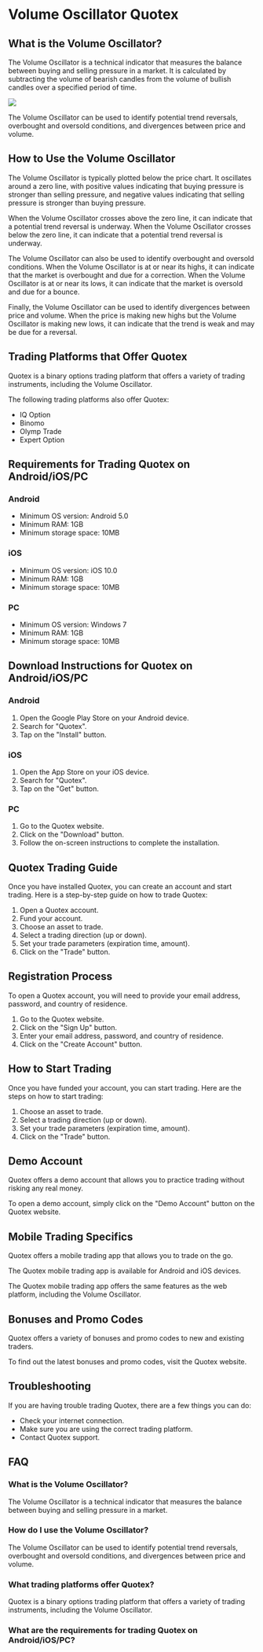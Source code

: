 # Volume Oscillator Quotex

## What is the Volume Oscillator?

The Volume Oscillator is a technical indicator that measures the balance
between buying and selling pressure in a market. It is calculated by
subtracting the volume of bearish candles from the volume of bullish
candles over a specified period of time.

[![](https://static.quotex.io/files/4_en/300_250.jpg)](https://traff.sbs/brokerqxlid)

The Volume Oscillator can be used to identify potential trend reversals,
overbought and oversold conditions, and divergences between price and
volume.

## How to Use the Volume Oscillator

The Volume Oscillator is typically plotted below the price chart. It
oscillates around a zero line, with positive values indicating that
buying pressure is stronger than selling pressure, and negative values
indicating that selling pressure is stronger than buying pressure.

When the Volume Oscillator crosses above the zero line, it can indicate
that a potential trend reversal is underway. When the Volume Oscillator
crosses below the zero line, it can indicate that a potential trend
reversal is underway.

The Volume Oscillator can also be used to identify overbought and
oversold conditions. When the Volume Oscillator is at or near its highs,
it can indicate that the market is overbought and due for a correction.
When the Volume Oscillator is at or near its lows, it can indicate that
the market is oversold and due for a bounce.

Finally, the Volume Oscillator can be used to identify divergences
between price and volume. When the price is making new highs but the
Volume Oscillator is making new lows, it can indicate that the trend is
weak and may be due for a reversal.

## Trading Platforms that Offer Quotex

Quotex is a binary options trading platform that offers a variety of
trading instruments, including the Volume Oscillator.

The following trading platforms also offer Quotex:

-   IQ Option
-   Binomo
-   Olymp Trade
-   Expert Option

## Requirements for Trading Quotex on Android/iOS/PC

### Android

-   Minimum OS version: Android 5.0
-   Minimum RAM: 1GB
-   Minimum storage space: 10MB

### iOS

-   Minimum OS version: iOS 10.0
-   Minimum RAM: 1GB
-   Minimum storage space: 10MB

### PC

-   Minimum OS version: Windows 7
-   Minimum RAM: 1GB
-   Minimum storage space: 10MB

## Download Instructions for Quotex on Android/iOS/PC

### Android

1.  Open the Google Play Store on your Android device.
2.  Search for "Quotex".
3.  Tap on the "Install" button.

### iOS

1.  Open the App Store on your iOS device.
2.  Search for "Quotex".
3.  Tap on the "Get" button.

### PC

1.  Go to the Quotex website.
2.  Click on the "Download" button.
3.  Follow the on-screen instructions to complete the installation.

## Quotex Trading Guide

Once you have installed Quotex, you can create an account and start
trading. Here is a step-by-step guide on how to trade Quotex:

1.  Open a Quotex account.
2.  Fund your account.
3.  Choose an asset to trade.
4.  Select a trading direction (up or down).
5.  Set your trade parameters (expiration time, amount).
6.  Click on the "Trade" button.

## Registration Process

To open a Quotex account, you will need to provide your email address,
password, and country of residence.

1.  Go to the Quotex website.
2.  Click on the "Sign Up" button.
3.  Enter your email address, password, and country of residence.
4.  Click on the "Create Account" button.

## How to Start Trading

Once you have funded your account, you can start trading. Here are the
steps on how to start trading:

1.  Choose an asset to trade.
2.  Select a trading direction (up or down).
3.  Set your trade parameters (expiration time, amount).
4.  Click on the "Trade" button.

## Demo Account

Quotex offers a demo account that allows you to practice trading without
risking any real money.

To open a demo account, simply click on the "Demo Account" button
on the Quotex website.

## Mobile Trading Specifics

Quotex offers a mobile trading app that allows you to trade on the go.

The Quotex mobile trading app is available for Android and iOS devices.

The Quotex mobile trading app offers the same features as the web
platform, including the Volume Oscillator.

## Bonuses and Promo Codes

Quotex offers a variety of bonuses and promo codes to new and existing
traders.

To find out the latest bonuses and promo codes, visit the Quotex
website.

## Troubleshooting

If you are having trouble trading Quotex, there are a few things you can
do:

-   Check your internet connection.
-   Make sure you are using the correct trading platform.
-   Contact Quotex support.

## FAQ

### What is the Volume Oscillator?

The Volume Oscillator is a technical indicator that measures the balance
between buying and selling pressure in a market.

### How do I use the Volume Oscillator?

The Volume Oscillator can be used to identify potential trend reversals,
overbought and oversold conditions, and divergences between price and
volume.

### What trading platforms offer Quotex?

Quotex is a binary options trading platform that offers a variety of
trading instruments, including the Volume Oscillator.

### What are the requirements for trading Quotex on Android/iOS/PC?

